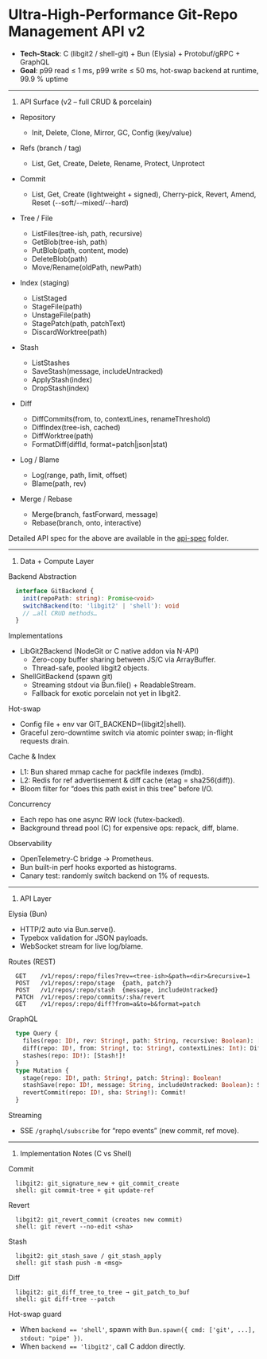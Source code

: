 # Ultra-High-Performance Git-Repo Management API v2 

- **Tech-Stack**: C (libgit2 / shell-git) + Bun (Elysia) + Protobuf/gRPC + GraphQL  
- **Goal**: p99 read ≤ 1 ms, p99 write ≤ 50 ms, hot-swap backend at runtime, 99.9 % uptime

---
1. API Surface (v2 – full CRUD & porcelain)

- Repository  
  - Init, Delete, Clone, Mirror, GC, Config (key/value)
  
- Refs (branch / tag)  
  - List, Get, Create, Delete, Rename, Protect, Unprotect
  
- Commit  
  - List, Get, Create (lightweight + signed), Cherry-pick, Revert, Amend, Reset (--soft/--mixed/--hard)
  
- Tree / File  
  - ListFiles(tree-ish, path, recursive)  
  - GetBlob(tree-ish, path)  
  - PutBlob(path, content, mode)  
  - DeleteBlob(path)  
  - Move/Rename(oldPath, newPath)
  
- Index (staging)  
  - ListStaged  
  - StageFile(path)  
  - UnstageFile(path)  
  - StagePatch(path, patchText)  
  - DiscardWorktree(path)
  
- Stash  
  - ListStashes  
  - SaveStash(message, includeUntracked)  
  - ApplyStash(index)  
  - DropStash(index)
  
- Diff  
  - DiffCommits(from, to, contextLines, renameThreshold)  
  - DiffIndex(tree-ish, cached)  
  - DiffWorktree(path)  
  - FormatDiff(diffId, format=patch|json|stat)
  
- Log / Blame  
  - Log(range, path, limit, offset)  
  - Blame(path, rev)
  
- Merge / Rebase  
  - Merge(branch, fastForward, message)  
  - Rebase(branch, onto, interactive)

Detailed API spec for the above are available in the [api-spec](./api-spec/) folder.

---
1. Data + Compute Layer

Backend Abstraction  
```ts
  interface GitBackend {  
    init(repoPath: string): Promise<void>  
    switchBackend(to: 'libgit2' | 'shell'): void  
    // …all CRUD methods…  
  }
```
Implementations  
  - LibGit2Backend (NodeGit or C native addon via N-API)  
    - Zero-copy buffer sharing between JS/C via ArrayBuffer.  
    - Thread-safe, pooled libgit2 objects.  
  - ShellGitBackend (spawn git)  
    - Streaming stdout via Bun.file() + ReadableStream.  
    - Fallback for exotic porcelain not yet in libgit2.

Hot-swap  
  - Config file + env var GIT_BACKEND=(libgit2|shell).  
  - Graceful zero-downtime switch via atomic pointer swap; in-flight requests drain.

Cache & Index  
  - L1: Bun shared mmap cache for packfile indexes (lmdb).  
  - L2: Redis for ref advertisement & diff cache (etag = sha256(diff)).  
  - Bloom filter for “does this path exist in this tree” before I/O.

Concurrency  
  - Each repo has one async RW lock (futex-backed).  
  - Background thread pool (C) for expensive ops: repack, diff, blame.

Observability  
  - OpenTelemetry-C bridge → Prometheus.  
  - Bun built-in perf hooks exported as histograms.  
  - Canary test: randomly switch backend on 1% of requests.

---
1. API Layer

Elysia (Bun)  
  - HTTP/2 auto via Bun.serve().  
  - Typebox validation for JSON payloads.  
  - WebSocket stream for live log/blame.  

Routes (REST)  
```
  GET    /v1/repos/:repo/files?rev=<tree-ish>&path=<dir>&recursive=1  
  POST   /v1/repos/:repo/stage  {path, patch?}  
  POST   /v1/repos/:repo/stash  {message, includeUntracked}  
  PATCH  /v1/repos/:repo/commits/:sha/revert  
  GET    /v1/repos/:repo/diff?from=a&to=b&format=patch  
```
GraphQL  
```graphql
  type Query {  
    files(repo: ID!, rev: String!, path: String, recursive: Boolean): [File!]!  
    diff(repo: ID!, from: String!, to: String!, contextLines: Int): Diff!  
    stashes(repo: ID!): [Stash!]!  
  }  
  type Mutation {  
    stage(repo: ID!, path: String!, patch: String): Boolean!  
    stashSave(repo: ID!, message: String, includeUntracked: Boolean): Stash!  
    revertCommit(repo: ID!, sha: String!): Commit!  
  }
```
Streaming  
  - SSE `/graphql/subscribe` for “repo events” (new commit, ref move).  

---
1. Implementation Notes (C vs Shell)

Commit
```  
  libgit2: git_signature_new + git_commit_create  
  shell: git commit-tree + git update-ref
```
Revert  
```
  libgit2: git_revert_commit (creates new commit)  
  shell: git revert --no-edit <sha>
```
Stash  
```
  libgit2: git_stash_save / git_stash_apply  
  shell: git stash push -m <msg>
```
Diff  
```
  libgit2: git_diff_tree_to_tree → git_patch_to_buf  
  shell: git diff-tree --patch
```
Hot-swap guard  
  - When `backend == 'shell'`, spawn with `Bun.spawn({ cmd: ['git', ...], stdout: "pipe" })`.  
  - When `backend == 'libgit2'`, call C addon directly.
